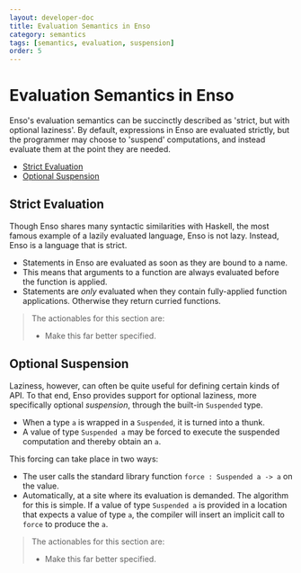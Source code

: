 ```yaml
---
layout: developer-doc
title: Evaluation Semantics in Enso
category: semantics
tags: [semantics, evaluation, suspension]
order: 5
---
```


# Evaluation Semantics in Enso
Enso's evaluation semantics can be succinctly described as 'strict, but with
optional laziness'. By default, expressions in Enso are evaluated strictly, but
the programmer may choose to 'suspend' computations, and instead evaluate them
at the point they are needed.

<!-- MarkdownTOC levels="2,3" autolink="true" -->

- [Strict Evaluation](#strict-evaluation)
- [Optional Suspension](#optional-suspension)

<!-- /MarkdownTOC -->

## Strict Evaluation
Though Enso shares many syntactic similarities with Haskell, the most famous
example of a lazily evaluated language, Enso is not lazy. Instead, Enso is a
language that is strict.

- Statements in Enso are evaluated as soon as they are bound to a name.
- This means that arguments to a function are always evaluated before the
  function is applied.
- Statements are _only_ evaluated when they contain fully-applied function
  applications. Otherwise they return curried functions.

> The actionables for this section are:
>
> - Make this far better specified.

## Optional Suspension
Laziness, however, can often be quite useful for defining certain kinds of API.
To that end, Enso provides support for optional laziness, more specifically
optional _suspension_, through the built-in `Suspended` type.

- When a type `a` is wrapped in a `Suspended`, it is turned into a thunk.
- A value of type `Suspended a` may be forced to execute the suspended
  computation and thereby obtain an `a`.

This forcing can take place in two ways:

- The user calls the standard library function `force : Suspended a -> a` on the
  value.
- Automatically, at a site where its evaluation is demanded. The algorithm for
  this is simple. If a value of type `Suspended a` is provided in a location
  that expects a value of type `a`, the compiler will insert an implicit call to
  `force` to produce the `a`.

> The actionables for this section are:
>
> - Make this far better specified.
